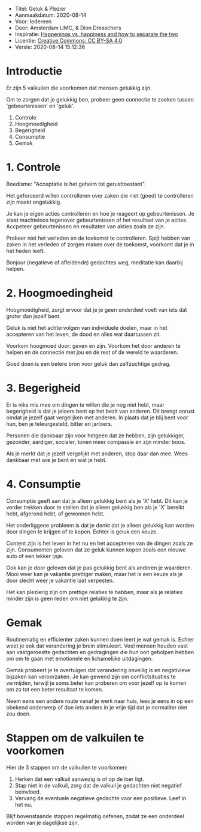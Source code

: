 * Titel: Geluk & Plezier
* Aanmaakdatum: 2020-08-14
* Voor: Iedereen
* Door: Amsterdam UMC, & Dion Dresschers
* Inspiratie: [Happenings vs. happiness and how to separate the two](https://www.linkedin.com/learning/the-five-thieves-of-happiness-getabstract-summary/happenings-vs-happiness-and-how-to-separate-the-two)
* Licentie: [Creative Commons: CC BY-SA 4.0](https://creativecommons.org/licenses/by-sa/4.0/)
* Versie: 2020-08-14 15:12:36

# Introductie

Er zijn 5 valkuilen die voorkomen dat mensen gelukkig zijn.

Om te zorgen dat je gelukkig ben, probeer geen connectie te zoeken tussen 'gebeurtenissen' en 'geluk'.

1. Controle
1. Hoogmoedigheid
1. Begerigheid
1. Consumptie
1. Gemak

# 1. Controle

Boedisme: "Acceptatie is het geheim tot gerusttoestant".

Het geforceerd willen controlleren over zaken die niet (goed) te controlleren zijn maakt ongelukkig.

Je kan je eigen acties controlleren en hoe je reageert op gebeurtenissen. Je staat machteloos tegenover gebeurtenissen of het resultaat van je acties. Accpeteer gebeurtenissen en resultaten van akties zoals ze zijn.

Probeer niet het verleden en de toekomst te controlleren. Spijt hebben van zaken in het verleden of zorgen maken over de toekomst, voorkomt dat je in het heden leeft.

Bonjour (negatieve of afleidende) gedachtes weg, meditatie kan daarbij helpen.


# 2. Hoogmoedingheid

Hoogmoedigheid, zorgt ervoor dat je je geen onderdeel voelt van iets dat groter dan jezelf bent.

Geluk is niet het achtervolgen van individuele doelen, maar in het accepteren van het leven, de dood en alles wat daartussen zit.

Voorkom hoogmoed door: geven en zijn. Voorkom het door anderen te helpen en de connectie met jou en de rest of de wereld te waarderen.

Goed doen is een betere bron voor geluk dan zelfzuchtige gedrag.

# 3. Begerigheid

Er is niks mis mee om dingen te willen die je nog niet hebt, maar begerigheid is dat je jeloers bent op het bezit van anderen. Dit brengt onrust omdat je jezelf gaat vergelijken met anderen. In plaats dat je blij bent voor hun, ben je teleurgesteld, bitter en jarloers.

Personen die dankbaar zijn voor hetgeen dat ze hebben, zijn gelukkiger, gezonder, aardiger, socialer, tonen meer compassie en zijn minder boos.

Als je merkt dat je jezelf vergelijkt met anderen, stop daar dan mee. Wees dankbaar met wie je bent en wat je hebt.

# 4. Consumptie

Consumptie geeft aan dat je alleen gelukkig bent als je 'X' hebt. Dit kan je verder trekken door te stellen dat je alleen gelukkig ben als je 'X' bereikt hebt, afgerond hebt, of gewonnen hebt.

Het onderliggene probleem is dat je denkt dat je alleen gelukkig kan worden door dingen te krijgen of te kopen. Echter is geluk een keuze.

Content zijn is het leven in het nu en het accepteren van de dingen zoals ze zijn. Consumenten geloven dat ze geluk kunnen kopen zoals een nieuwe auto of een lekker ijsje.

Ook kan je door geloven dat je pas gelukkig bent als anderen je waarderen. Mooi weer kan je vakantie prettiger maken, maar het is een keuze als je door slecht weer je vakantie laat verpesten.

Het kan plezierig zijn om prettige relaties te hebben, maar als je relaties minder zijn is geen reden om niet gelukkig te zijn. 

# Gemak

Routinematig en efficienter zaken kunnen doen leert je wat gemak is. Echter weet je ook dat verandering je brein stimuleert. Veel mensen houden vast aan vastgeroestte gedachten en gedragingen die hun ooit geholpen hebben om om te gaan met emotionele en lichamelijke uitdagingen.

Gemak probeert je te overtuigen dat verandering onveilig is en negativieve bijzaken kan veroorzaken. Je kan gewend zijn om conflictsituaties te vermijden, terwijl je soms beter kan proberen om voor jezelf op te komen om zo tot een beter resultaat te komen. 

Neem eens een andere route vanaf je werk naar huis, lees je eens in op een obekend onderwerp of doe iets anders in je vrije tijd dat je normaliter niet zou doen.

# Stappen om de valkuilen te voorkomen

Hier de 3 stappen om de valkuilen te voorkomen:

1. Herken dat een valkuil aanwezig is of op de loer ligt.
1. Stap niet in de valkuil, zorg dat de valkuil je gedachten niet negatief beinvloed.
1. Vervang de eventuele negatieve gedachte voor een positieve. Leef in het nu.

Blijf bovenstaande stappen regelmatig oefenen, zodat ze een onderdeel worden van je dagelijkse zijn.














